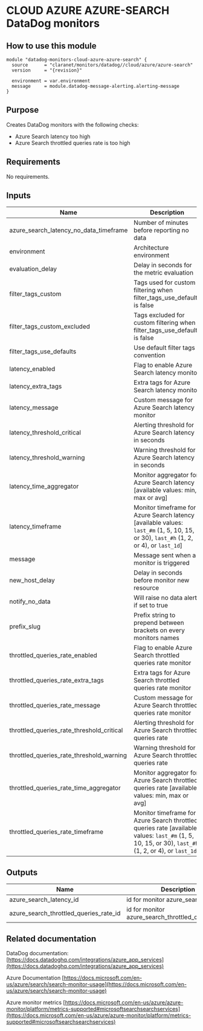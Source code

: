 # CLOUD AZURE AZURE-SEARCH DataDog monitors

## How to use this module

```hcl
module "datadog-monitors-cloud-azure-azure-search" {
  source      = "claranet/monitors/datadog//cloud/azure/azure-search"
  version     = "{revision}"

  environment = var.environment
  message     = module.datadog-message-alerting.alerting-message
}

```

## Purpose

Creates DataDog monitors with the following checks:

- Azure Search latency too high
- Azure Search throttled queries rate is too high

## Requirements

No requirements.

## Inputs

| Name | Description | Type | Default | Required |
|------|-------------|------|---------|:--------:|
| azure\_search\_latency\_no\_data\_timeframe | Number of minutes before reporting no data | `string` | `10` | no |
| environment | Architecture environment | `string` | n/a | yes |
| evaluation\_delay | Delay in seconds for the metric evaluation | `number` | `900` | no |
| filter\_tags\_custom | Tags used for custom filtering when filter\_tags\_use\_defaults is false | `string` | `"*"` | no |
| filter\_tags\_custom\_excluded | Tags excluded for custom filtering when filter\_tags\_use\_defaults is false | `string` | `""` | no |
| filter\_tags\_use\_defaults | Use default filter tags convention | `string` | `"true"` | no |
| latency\_enabled | Flag to enable Azure Search latency monitor | `string` | `"true"` | no |
| latency\_extra\_tags | Extra tags for Azure Search latency monitor | `list(string)` | `[]` | no |
| latency\_message | Custom message for Azure Search latency monitor | `string` | `""` | no |
| latency\_threshold\_critical | Alerting threshold for Azure Search latency in seconds | `number` | `4` | no |
| latency\_threshold\_warning | Warning threshold for Azure Search latency in seconds | `number` | `2` | no |
| latency\_time\_aggregator | Monitor aggregator for Azure Search latency [available values: min, max or avg] | `string` | `"min"` | no |
| latency\_timeframe | Monitor timeframe for Azure Search latency [available values: `last_#m` (1, 5, 10, 15, or 30), `last_#h` (1, 2, or 4), or `last_1d`] | `string` | `"last_5m"` | no |
| message | Message sent when a monitor is triggered | `any` | n/a | yes |
| new\_host\_delay | Delay in seconds before monitor new resource | `number` | `300` | no |
| notify\_no\_data | Will raise no data alert if set to true | `bool` | `true` | no |
| prefix\_slug | Prefix string to prepend between brackets on every monitors names | `string` | `""` | no |
| throttled\_queries\_rate\_enabled | Flag to enable Azure Search throttled queries rate monitor | `string` | `"true"` | no |
| throttled\_queries\_rate\_extra\_tags | Extra tags for Azure Search throttled queries rate monitor | `list(string)` | `[]` | no |
| throttled\_queries\_rate\_message | Custom message for Azure Search throttled queries rate monitor | `string` | `""` | no |
| throttled\_queries\_rate\_threshold\_critical | Alerting threshold for Azure Search throttled queries rate | `number` | `50` | no |
| throttled\_queries\_rate\_threshold\_warning | Warning threshold for Azure Search throttled queries rate | `number` | `25` | no |
| throttled\_queries\_rate\_time\_aggregator | Monitor aggregator for Azure Search throttled queries rate [available values: min, max or avg] | `string` | `"min"` | no |
| throttled\_queries\_rate\_timeframe | Monitor timeframe for Azure Search throttled queries rate [available values: `last_#m` (1, 5, 10, 15, or 30), `last_#h` (1, 2, or 4), or `last_1d`] | `string` | `"last_5m"` | no |

## Outputs

| Name | Description |
|------|-------------|
| azure\_search\_latency\_id | id for monitor azure\_search\_latency |
| azure\_search\_throttled\_queries\_rate\_id | id for monitor azure\_search\_throttled\_queries\_rate |

## Related documentation

DataDog documentation: [https://docs.datadoghq.com/integrations/azure_app_services](https://docs.datadoghq.com/integrations/azure_app_services)

Azure Documentation [https://docs.microsoft.com/en-us/azure/search/search-monitor-usage](https://docs.microsoft.com/en-us/azure/search/search-monitor-usage)

Azure monitor metrics [https://docs.microsoft.com/en-us/azure/azure-monitor/platform/metrics-supported#microsoftsearchsearchservices](https://docs.microsoft.com/en-us/azure/azure-monitor/platform/metrics-supported#microsoftsearchsearchservices)
